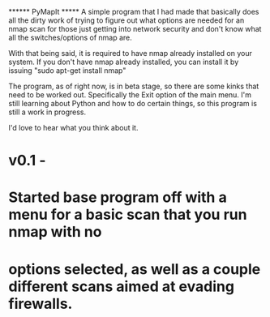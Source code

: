 ****** PyMapIt *****
A simple program that I had made that basically does all the dirty work of
trying to figure out what options are needed for an nmap scan for those
just getting into network security and don't know what all the switches/options
of nmap are.

With that being said, it is required to have nmap already installed on your system.
If you don't have nmap already installed, you can install it by issuing
"sudo apt-get install nmap"

The program, as of right now, is in beta stage, so there are some kinks that need
to be worked out. Specifically the Exit option of the main menu. I'm still learning
about Python and how to do certain things, so this program is still a work in progress.

I'd love to hear what you think about it.

# v0.1 - 
# Started base program off with a menu for a basic scan that you run nmap with no 
# options selected, as well as a couple different scans aimed at evading firewalls.
